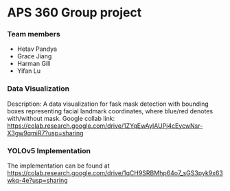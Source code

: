 # APS 360 Group project

### Team members
- Hetav Pandya
- Grace Jiang
- Harman Gill
- Yifan Lu

### Data Visualization

Description:
A data visualization for fask mask detection with bounding boxes representing facial landmark coordinates, where blue/red denotes with/without mask. Google collab link:
https://colab.research.google.com/drive/1ZYqEwAyIAUPj4cEycwNsr-X3gw9qmiR7?usp=sharing

### YOLOv5 Implementation
The implementation can be found at https://colab.research.google.com/drive/1qCH9SRBMhp64o7_sGS3pyk9x63wkq-4e?usp=sharing
